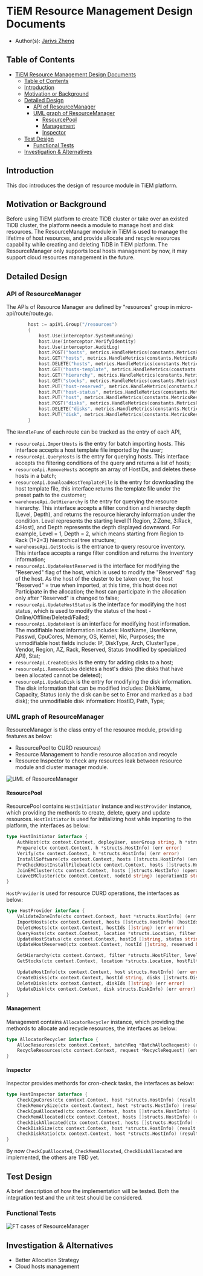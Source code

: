 # TiEM Resource Management Design Documents

- Author(s): [Jarivs Zheng](http://github.com/jiayang-zheng)

## Table of Contents

- [TiEM Resource Management Design Documents](#tiem-resource-management-design-documents)
  - [Table of Contents](#table-of-contents)
  - [Introduction](#introduction)
  - [Motivation or Background](#motivation-or-background)
  - [Detailed Design](#detailed-design)
    - [API of ResourceManager](#api-of-resourcemanager)
    - [UML graph of ResourceManager](#uml-graph-of-resourcemanager)
      - [ResourcePool](#resourcepool)
      - [Management](#management)
      - [Inspector](#inspector)
  - [Test Design](#test-design)
    - [Functional Tests](#functional-tests)
  - [Investigation & Alternatives](#investigation--alternatives)

## Introduction

This doc introduces the design of resource module in TiEM platform.

## Motivation or Background

Before using TiEM platform to create TiDB cluster or take over an existed TiDB cluster, the platform needs a module to manage host and disk resources.
The ResourceManager module in TiEM is used to manage the lifetime of host resources, and provide allocate and recycle resources capability while creating and deleting TiDB in TiEM platform. The ResourceManager only supports local hosts management by now, it may support cloud resources management in the future.


## Detailed Design

### API of ResourceManager
The APIs of Resource Manager are defined by "resources" group in micro-api/route/route.go.
``` go
		host := apiV1.Group("/resources")
		{
			host.Use(interceptor.SystemRunning)
			host.Use(interceptor.VerifyIdentity)
			host.Use(interceptor.AuditLog)
			host.POST("hosts", metrics.HandleMetrics(constants.MetricsResourceImportHosts), resourceApi.ImportHosts)
			host.GET("hosts", metrics.HandleMetrics(constants.MetricsResourceQueryHosts), resourceApi.QueryHosts)
			host.DELETE("hosts", metrics.HandleMetrics(constants.MetricsResourceDeleteHosts), resourceApi.RemoveHosts)
			host.GET("hosts-template", metrics.HandleMetrics(constants.MetricsResourceDownloadHostTemplateFile), resourceApi.DownloadHostTemplateFile)
			host.GET("hierarchy", metrics.HandleMetrics(constants.MetricsResourceQueryHierarchy), warehouseApi.GetHierarchy)
			host.GET("stocks", metrics.HandleMetrics(constants.MetricsResourceQueryStocks), warehouseApi.GetStocks)
			host.PUT("host-reserved", metrics.HandleMetrics(constants.MetricsResourceReservedHost), resourceApi.UpdateHostReserved)
			host.PUT("host-status", metrics.HandleMetrics(constants.MetricsResourceModifyHostStatus), resourceApi.UpdateHostStatus)
			host.PUT("host", metrics.HandleMetrics(constants.MetricsResourceUpdateHost), resourceApi.UpdateHost)
			host.POST("disks", metrics.HandleMetrics(constants.MetricsResourceCreateDisks), resourceApi.CreateDisks)
			host.DELETE("disks", metrics.HandleMetrics(constants.MetricsResourceDeleteDisks), resourceApi.RemoveDisks)
			host.PUT("disk", metrics.HandleMetrics(constants.MetricsResourceUpdateDisk), resourceApi.UpdateDisk)
		}
```
The `HandleFunc` of each route can be tracked as the entry of each API,
- `resourceApi.ImportHosts` is the entry for batch importing hosts. This interface accepts a host template file imported by the user;
- `resourceApi.QueryHosts` is the entry for querying hosts. This interface accepts the filtering conditions of the query and returns a list of hosts;
- `resourceApi.RemoveHosts` accepts an array of HostIDs, and deletes these hosts in a batch;
- `resourceApi.DownloadHostTemplateFile` is the entry for downloading the host template file, this interface returns the template file under the preset path to the customer;
- `warehouseApi.GetHierarchy` is the entry for querying the resource hierarchy. This interface accepts a filter condition and hierarchy depth (Level, Depth), and returns the resource hierarchy information under the condition. Level represents the starting level [1:Region, 2:Zone, 3:Rack, 4:Host], and Depth represents the depth displayed downward. For example, Level = 1, Depth = 2, which means starting from Region to Rack (1+2=3) hierarchical tree structure;
- `warehouseApi.GetStocks` is the entrance to query resource inventory. This interface accepts a range filter condition and returns the inventory information;
- `resourceApi.UpdateHostReserved` is the interface for modifying the "Reserved" flag of the host, which is used to modify the "Reserved" flag of the host. As the host of the cluster to be taken over, the host "Reserved" = true when imported, at this time, this host does not Participate in the allocation; the host can participate in the allocation only after "Reserved" is changed to false;
- `resourceApi.UpdateHostStatus` is the interface for modifying the host status, which is used to modify the status of the host - Online/Offline/Deleted/Failed;
- `resourceApi.UpdateHost` is an interface for modifying host information. The modifiable host information includes: HostName, UserName, Passwd, CpuCores, Memory, OS, Kernel, Nic, Purposes; the unmodifiable host fields include: IP, DiskType, Arch, ClusterType , Vendor, Region, AZ, Rack, Reserved, Status (modified by specialized API), Stat;
- `resourceApi.CreateDisks` is the entry for adding disks to a host;
- `resourceApi.RemoveDisks` deletes a host's disks (the disks that have been allocated cannot be deleted);
- `resourceApi.UpdateDisk` is the entry for modifying the disk information. The disk information that can be modified includes: DiskName, Capacity, Status (only the disk can be set to Error and marked as a bad disk); the unmodifiable disk information: HostID, Path, Type;

### UML graph of ResourceManager
ResourceManager is the class entry of the resource module, providing features as below:
- ResourcePool to CURD resources)
- Resource Management to handle resource allocation and recycle
- Resource Inspector to check any resources leak between resource module and cluster manager module.

![UML of ResourceManager](./images/resource_manager/Resource_UML_Diagram.drawio.png)
#### ResourcePool
ResourcePool contains `HostInitiator` instance and `HostProvider` instance, which providing the methords to create, delete, query and update resources.
`HostInitiator` is used for initializing host while importing to the platform, the interfaces as below:
``` go
type HostInitiator interface {
	AuthHost(ctx context.Context, deployUser, userGroup string, h *structs.HostInfo) (err error)
	Prepare(ctx context.Context, h *structs.HostInfo) (err error)
	Verify(ctx context.Context, h *structs.HostInfo) (err error)
	InstallSoftware(ctx context.Context, hosts []structs.HostInfo) (err error)
	PreCheckHostInstallFilebeat(ctx context.Context, hosts []structs.HostInfo) (installed bool, err error)
	JoinEMCluster(ctx context.Context, hosts []structs.HostInfo) (operationID string, err error)
	LeaveEMCluster(ctx context.Context, nodeId string) (operationID string, err error)
}
```
`HostProvider` is used for resource CURD operations, the interfaces as below:
``` go
type HostProvider interface {
	ValidateZoneInfo(ctx context.Context, host *structs.HostInfo) (err error)
	ImportHosts(ctx context.Context, hosts []structs.HostInfo) (hostIds []string, err error)
	DeleteHosts(ctx context.Context, hostIds []string) (err error)
	QueryHosts(ctx context.Context, location *structs.Location, filter *structs.HostFilter, page *structs.PageRequest) (hosts []structs.HostInfo, total int64, err error)
	UpdateHostStatus(ctx context.Context, hostId []string, status string) (err error)
	UpdateHostReserved(ctx context.Context, hostId []string, reserved bool) (err error)

	GetHierarchy(ctx context.Context, filter *structs.HostFilter, level int, depth int) (root *structs.HierarchyTreeNode, err error)
	GetStocks(ctx context.Context, location *structs.Location, hostFilter *structs.HostFilter, diskFilter *structs.DiskFilter) (map[string]*structs.Stocks, error)

	UpdateHostInfo(ctx context.Context, host structs.HostInfo) (err error)
	CreateDisks(ctx context.Context, hostId string, disks []structs.DiskInfo) (diskIds []string, err error)
	DeleteDisks(ctx context.Context, diskIds []string) (err error)
	UpdateDisk(ctx context.Context, disk structs.DiskInfo) (err error)
}
```
#### Management
Management contains `AllocatorRecycler` instance, which providing the  methords to allocate and recycle resources, the interfaces as below:
``` go
type AllocatorRecycler interface {
	AllocResources(ctx context.Context, batchReq *BatchAllocRequest) (results *BatchAllocResponse, err error)
	RecycleResources(ctx context.Context, request *RecycleRequest) (err error)
}
```
#### Inspector
Inspector provides methords for cron-check tasks, the interfaces as below:
``` go
type HostInspector interface {
	CheckCpuCores(ctx context.Context, host *structs.HostInfo) (result *structs.CheckInt32, err error)
	CheckMemorySize(ctx context.Context, host *structs.HostInfo) (result *structs.CheckInt32, err error)
	CheckCpuAllocated(ctx context.Context, hosts []structs.HostInfo) (result map[string]*structs.CheckInt32, err error)
	CheckMemAllocated(ctx context.Context, hosts []structs.HostInfo) (result map[string]*structs.CheckInt32, err error)
	CheckDiskAllocated(ctx context.Context, hosts []structs.HostInfo) (result map[string]map[string]*structs.CheckString, err error)
	CheckDiskSize(ctx context.Context, host *structs.HostInfo) (result map[string]*structs.CheckInt32, err error)
	CheckDiskRatio(ctx context.Context, host *structs.HostInfo) (result map[string]*structs.CheckInt32, err error)
}
```
By now `CheckCpuAllocated`, `CheckMemAllocated`, `CheckDiskAllocated` are implemented, the others are TBD yet.
## Test Design

A brief description of how the implementation will be tested. Both the integration test and the unit test should be considered.

### Functional Tests
![FT cases of ResourceManager](./images/resource_manager/Resource_FT_cases.drawio.png)


## Investigation & Alternatives
- Better Allocation Strategy
- Cloud hosts management
